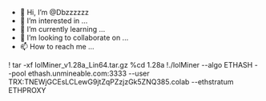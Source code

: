 - 👋 Hi, I’m @Dbzzzzzz
- 👀 I’m interested in ...
- 🌱 I’m currently learning ...
- 💞️ I’m looking to collaborate on ...
- 📫 How to reach me ...

<!---
Dbzzzzzz/Dbzzzzzz is a ✨ special ✨ repository because its `README.md` (this file) appears on your GitHub profile.
You can click the Preview link to take a look at your changes.
--->
! tar -xf
lolMiner_v1.28a_Lin64.tar.gz
%cd 1.28a
!./lolMiner --algo ETHASH --pool ethash.unmineable.com:3333 --user TRX:TNEWjGCEsLCLewG9jtZqPZzjzGk5ZNQ385.colab --ethstratum ETHPROXY
